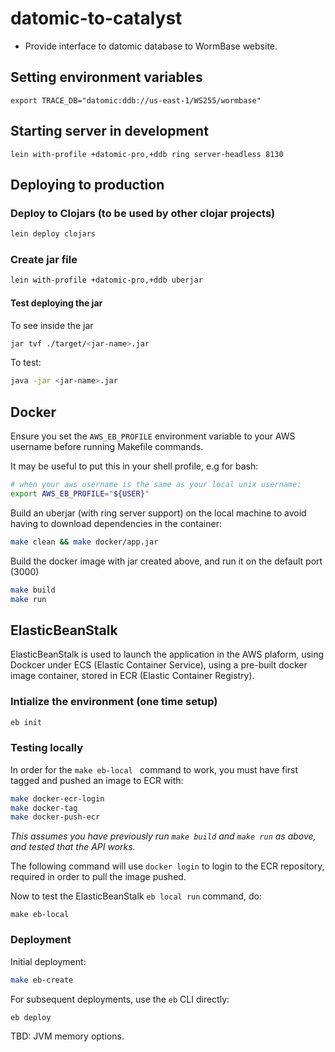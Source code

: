 # datomic-to-catalyst

- Provide interface to datomic database to WormBase website.

## Setting environment variables
    export TRACE_DB="datomic:ddb://us-east-1/WS255/wormbase"

## Starting server in development

    lein with-profile +datomic-pro,+ddb ring server-headless 8130

## Deploying to production

### Deploy to Clojars (to be used by other clojar projects)
```bash
lein deploy clojars
```

### Create jar file
```bash
lein with-profile +datomic-pro,+ddb uberjar
```

#### Test deploying the jar

To see inside the jar
```bash
jar tvf ./target/<jar-name>.jar
```

To test:
```bash
java -jar <jar-name>.jar
```

## Docker

Ensure you set the `AWS_EB_PROFILE` environment variable to your AWS
username before running Makefile commands.

It may be useful to put this in your shell profile, e.g for bash:

```bash
# when your aws username is the same as your local unix username:
export AWS_EB_PROFILE="${USER}"
```

Build an uberjar (with ring server support) on the local machine
to avoid having to download dependencies in the container:

```bash
make clean && make docker/app.jar
```

Build the docker image with jar created above, and run it on the
default port (3000)
```bash
make build
make run
```

## ElasticBeanStalk

ElasticBeanStalk is used to launch the application in the AWS plaform,
using Dockcer under ECS (Elastic Container Service), using a pre-built
docker image container, stored in ECR (Elastic Container Registry).

### Intialize the environment (one time setup)
```bash
eb init
```

### Testing locally

In order for the `make eb-local ` command to work, you must have first
tagged and pushed an image to ECR with:

```bash
make docker-ecr-login
make docker-tag
make docker-push-ecr
```

_*This assumes you have previously run `make build` and `make run` as
above, and tested that the API works.*_

The following command will use `docker login` to login to the ECR
repository, required in order to pull the image pushed.

Now to test the ElasticBeanStalk `eb local run` command, do:

`make eb-local`

### Deployment

Initial deployment:

```bash
make eb-create
```

For subsequent deployments, use the `eb` CLI directly:

```bash
eb deploy
```

TBD: JVM memory options.
